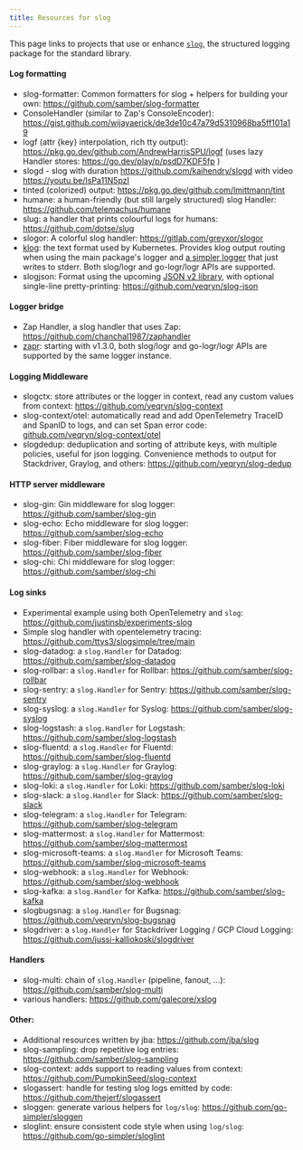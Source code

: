 ```yaml
---
title: Resources for slog
---
```


This page links to projects that use or enhance [`slog`](https://pkg.go.dev/log/slog), the structured logging package for the standard library.

#### Log formatting
- slog-formatter: Common formatters for slog + helpers for building your own: https://github.com/samber/slog-formatter
- ConsoleHandler (similar to Zap's ConsoleEncoder): https://gist.github.com/wijayaerick/de3de10c47a79d5310968ba5ff101a19
- logf (attr {key} interpolation, rich tty output): https://pkg.go.dev/github.com/AndrewHarrisSPU/logf (uses lazy Handler stores: https://go.dev/play/p/psdD7KDF5fp )
- slogd - slog with duration https://github.com/kaihendry/slogd with video https://youtu.be/IsPa11N5pzI
- tinted (colorized) output: https://pkg.go.dev/github.com/lmittmann/tint
- humane: a human-friendly (but still largely structured) slog Handler: https://github.com/telemachus/humane
- slug: a handler that prints colourful logs for humans: https://github.com/dotse/slug
- slogor: A colorful slog handler: https://gitlab.com/greyxor/slogor
- [klog](https://github.com/kubernetes/klog): the text format used by Kubernetes. Provides klog output routing when using the main package's logger and [a simpler logger](https://github.com/kubernetes/klog/tree/main/textlogger) that just writes to stderr. Both slog/logr and go-logr/logr APIs are supported.
- slogjson: Format using the upcoming [JSON v2 library](https://github.com/golang/go/discussions/63397), with optional single-line pretty-printing: https://github.com/veqryn/slog-json

#### Logger bridge
- Zap Handler, a slog handler that uses Zap: https://github.com/chanchal1987/zaphandler
- [zapr](https://github.com/go-logr/zapr): starting with v1.3.0, both slog/logr and go-logr/logr APIs are supported by the same logger instance.

#### Logging Middleware
- slogctx: store attributes or the logger in context, read any custom values from context: https://github.com/veqryn/slog-context
- slog-context/otel: automatically read and add OpenTelemetry TraceID and SpanID to logs, and can set Span error code: [github.com/veqryn/slog-context/otel](https://github.com/veqryn/slog-context#opentelemetry-traceid-spanid-extractor)
- slogdedup: deduplication and sorting of attribute keys, with multiple policies, useful for json logging. Convenience methods to output for Stackdriver, Graylog, and others: https://github.com/veqryn/slog-dedup

#### HTTP server middleware
- slog-gin: Gin middleware for slog logger: https://github.com/samber/slog-gin
- slog-echo: Echo middleware for slog logger: https://github.com/samber/slog-echo
- slog-fiber: Fiber middleware for slog logger: https://github.com/samber/slog-fiber
- slog-chi: Chi middleware for slog logger: https://github.com/samber/slog-chi

#### Log sinks
- Experimental example using both OpenTelemetry and `slog`: https://github.com/justinsb/experiments-slog
- Simple slog handler with opentelemetry tracing: https://github.com/ttys3/slogsimple/tree/main
- slog-datadog: a `slog.Handler` for Datadog: https://github.com/samber/slog-datadog
- slog-rollbar: a `slog.Handler` for Rollbar: https://github.com/samber/slog-rollbar
- slog-sentry: a `slog.Handler` for Sentry: https://github.com/samber/slog-sentry
- slog-syslog: a `slog.Handler` for Syslog: https://github.com/samber/slog-syslog
- slog-logstash: a `slog.Handler` for Logstash: https://github.com/samber/slog-logstash
- slog-fluentd: a `slog.Handler` for Fluentd: https://github.com/samber/slog-fluentd
- slog-graylog: a `slog.Handler` for Graylog: https://github.com/samber/slog-graylog
- slog-loki: a `slog.Handler` for Loki: https://github.com/samber/slog-loki
- slog-slack: a `slog.Handler` for Slack: https://github.com/samber/slog-slack
- slog-telegram: a `slog.Handler` for Telegram: https://github.com/samber/slog-telegram
- slog-mattermost: a `slog.Handler` for Mattermost: https://github.com/samber/slog-mattermost
- slog-microsoft-teams: a `slog.Handler` for Microsoft Teams: https://github.com/samber/slog-microsoft-teams
- slog-webhook: a `slog.Handler` for Webhook: https://github.com/samber/slog-webhook
- slog-kafka: a `slog.Handler` for Kafka: https://github.com/samber/slog-kafka
- slogbugsnag: a `slog.Handler` for Bugsnag: https://github.com/veqryn/slog-bugsnag
- slogdriver: a `slog.Handler` for Stackdriver Logging / GCP Cloud Logging: https://github.com/jussi-kalliokoski/slogdriver

#### Handlers
- slog-multi: chain of `slog.Handler` (pipeline, fanout, ...): https://github.com/samber/slog-multi
- various handlers: https://github.com/galecore/xslog

#### Other:
- Additional resources written by jba: https://github.com/jba/slog
- slog-sampling: drop repetitive log entries: https://github.com/samber/slog-sampling
- slog-context: adds support to reading values from context: https://github.com/PumpkinSeed/slog-context
- slogassert: handle for testing slog logs emitted by code: https://github.com/thejerf/slogassert
- sloggen: generate various helpers for `log/slog`: https://github.com/go-simpler/sloggen
- sloglint: ensure consistent code style when using `log/slog`: https://github.com/go-simpler/sloglint
